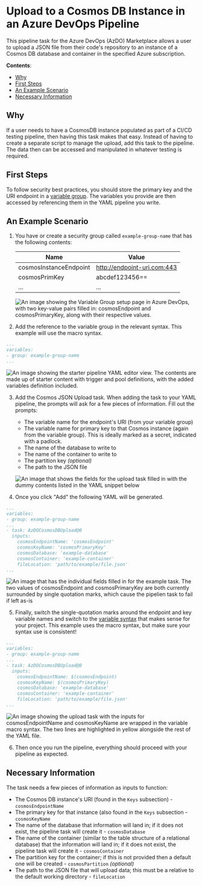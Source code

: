 # Upload to a Cosmos DB Instance in an Azure DevOps Pipeline

This pipeline task for the Azure DevOps (AzDO) Marketplace allows a user to upload a JSON file from
their code's repository to an instance of a Cosmos DB database and container in the specified Azure subscription.

**Contents**:

* [Why](#Why)
* [First Steps](#first-steps)
* [An Example Scenario](#an-example-scenario)
* [Necessary Information](#necessary-information)

## Why

If a user needs to have a CosmosDB instance populated as part of a CI/CD testing pipeline, then having
this task makes that easy. Instead of having to create a separate script to manage the upload, add
this task to the pipeline. The data then can be accessed and manipulated in whatever testing is
required.

## First Steps

To follow security best practices, you should store the primary key and the URI endpoint in a [variable
group](https://docs.microsoft.com/en-us/azure/devops/pipelines/library/variable-groups?view=azure-devops&tabs=yaml).
The variables you provide are then accessed by referencing them in the YAML pipeline you write.

## An Example Scenario

1. You have or create a security group called `example-group-name` that has the following contents:

    | Name | Value |
    | --- | --- |
    | cosmosInstanceEndpoint | http://endpoint-uri.com:443 |
    | cosmosPrimKey | abcdef123456== |
    | ... | ... |

    ![An image showing the Variable Group setup page in Azure DevOps, with two key-value pairs filled
    in: cosmosEndpoint and cosmosPrimaryKey, along with their respective values.](./docs-images/variable-group-setup.png)

2. Add the reference to the variable group in the relevant syntax. This example will use the macro
syntax.

```yaml
...
variables:
- group: example-group-name
...
```

![An image showing the starter pipeline YAML editor view. The contents are made up of starter content
with trigger and pool definitions, with the added variables definition included.](./docs-images/add-vg-pipeline.png)

3. Add the Cosmos JSON Upload task. When adding the task to your YAML pipeline, the prompts will ask for a few pieces of information. Fill out the prompts:

    * The variable name for the endpoint's URI (from your variable group)
    * The variable name for primary key to that Cosmos instance (again from the variable group). This
    is ideally marked as a secret, indicated with a padlock.
    * The name of the database to write to
    * The name of the container to write to
    * The partition key _(optional)_
    * The path to the JSON file

    ![An image that shows the fields for the upload task filled in with the dummy contents listed in
    the YAML snippet below](./docs-images/add-cosmos-upload-task.png)

4. Once you click "Add" the following YAML will be generated.

```yaml
...
variables:
- group: example-group-name
...
- task: AzDOCosmosDBUpload@0
  inputs:
    cosmosEndpointName: 'cosmosEndpoint'
    cosmosKeyName: 'cosmosPrimaryKey'
    cosmosDatabase: 'example-database'
    cosmosContainer: 'example-container'
    fileLocation: 'path/to/example/file.json'
...
```

![An image that has the individual fields filled in for the example task. The two values of
`cosmosEndpoint` and `cosmosPrimaryKey` are both currently surrounded by single quotation marks,
which cause the pipelien task to fail if left as-is](./docs-images/pipeline-task-before.png)

5. Finally, switch the single-quotation marks around the endpoint and key variable names and switch to
the [variable syntax](https://docs.microsoft.com/en-us/azure/devops/pipelines/process/variables?view=azure-devops&tabs=yaml%2Cbatch)
that makes sense for your project. This example uses the macro syntax, but make sure your syntax use is consistent!

```yaml
...
variables:
- group: example-group-name
...
- task: AzDOCosmosDBUpload@0
  inputs:
    cosmosEndpointName: $(cosmosEndpoint)
    cosmosKeyName: $(cosmosPrimaryKey)
    cosmosDatabase: 'example-database'
    cosmosContainer: 'example-container'
    fileLocation: 'path/to/example/file.json'
...
```
![An image showing the upload task with the inputs for `cosmosEndpointName` and `cosmosKeyName` are
wrapped in the variable macro syntax. The two lines are highlighted in yellow alongside the rest of the YAML file.](./docs-images/pipeline-task-after.png)

6. Then once you run the pipeline, everything should proceed with your pipeline as expected.

## Necessary Information

The task needs a few pieces of information as inputs to function:

* The Cosmos DB instance's URI (found in the `Keys` subsection) - `cosmosEndpointName`
* The primary key for that instance (also found in the `Keys` subsection - `cosmosKeyName`
* The name of the database that information will land in; if it does not exist, the pipeline task
will create it - `cosmosDatabase`
* The name of the container (similar to the table structure of a relational database) that the information
will land in; if it does not exist, the pipeline task will create it - `cosmosContainer`
* The partition key for the container; if this is not provided then a default one will be created -
`cosmosPartition` _(optional)_
* The path to the JSON file that will upload data; this must be a relative to the default working directory - `fileLocation`
